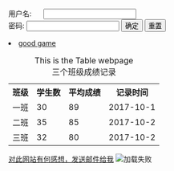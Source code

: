 <html>
<head>

</head>

<body>
<form method="post" action="save.php">
      <label for="username">用户名:</label>
      <input type="text"  name="username" id="username" value="" /> <br />
      <label for="pass">密码:</label>
      <input type="password"  name="pass" id="pass" value="" />    
      <input type="submit" value="确定"  name="submit" />
      <input type="reset" value="重置" name="reset" />
</form>  

<table summary="成绩记录">
 <li><a href="http://seer.61.com/" target="_blank" title="This is a good game" >good game</a> </li>
  <caption>This is the Table webpage <br />三个班级成绩记录</caption>
  <tr>
    <th>班级</th>
    <th>学生数</th>
    <th>平均成绩</th>
    <th>记录时间</th>
  </tr>
  <tr>
    <td>一班</td>
    <td>30</td>
    <td>89</td>
    <td>2017-10-1</td>
  </tr>
  <tr>
    <td>二班</td>
    <td>35</td>
    <td>85</td>
    <td>2017-10-2</td>
  </tr>
  <tr>
    <td>三班</td>
    <td>32</td>
    <td>80</td>
    <td>2017-10-2</td>
  </tr>
</table>
<a href="mailto:1234567@163.com" >对此网站有何感想，发送邮件给我</a>
<img src = "http://www.pujia8.com/static/upload/20140520155407_28.jpg" alt = "加载失败" title = "good image" />
</body>
</html>

